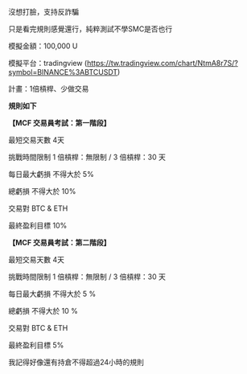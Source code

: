 沒想打臉，支持反詐騙

只是看完規則感覺還行，純粹測試不學SMC是否也行

模擬金額：100,000 U

模擬平台：tradingview (https://tw.tradingview.com/chart/NtmA8r7S/?symbol=BINANCE%3ABTCUSDT)

計畫：1倍槓桿、少做交易



**規則如下**


**【MCF 交易員考試：第一階段】**

最短交易天數	4天

挑戰時間限制	1 倍槓桿：無限制 / 3 倍槓桿：30 天

每日最大虧損	不得大於 5%

總虧損	不得大於 10%

交易對	BTC & ETH

最終盈利目標	10%


**【MCF 交易員考試：第二階段】**

最短交易天數	4天

挑戰時間限制	1 倍槓桿：無限制 / 3 倍槓桿：30 天

每日最大虧損	不得大於 5 %

總虧損	不得大於 10 %

交易對	BTC & ETH

最終盈利目標	5%


我記得好像還有持倉不得超過24小時的規則
